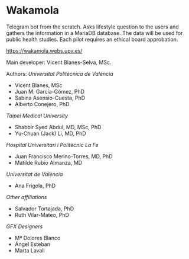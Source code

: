 # Wakamola

Telegram bot from the scratch. Asks lifestyle question to the users and gathers the information in a MariaDB database. 
The data will be used for public health studies. Each pilot requires an ethical board approbation.

https://wakamola.webs.upv.es/

Main developer:
Vicent Blanes-Selva, MSc.

Authors:
*Universitat Politècnica de València*
- Vicent Blanes, MSc
- Juan M. García-Gómez, PhD
- Sabina Asensio-Cuesta, PhD
- Alberto Conejero, PhD

*Taipei Medical University*

- Shabbir Syed Abdul, MD, MSc, PhD
- Yu-Chuan (Jack) Li, MD, PhD

*Hospital Universitari i Politècnic La Fe*

- Juan Francisco Merino-Torres, MD, PhD
- Matilde Rubio Almanza, MD

*Universitat de València*

- Ana Frigola, PhD

*Other affiliations*

- Salvador Tortajada, PhD
- Ruth Vilar-Mateo, PhD

*GFX Designers*

- Mª Dolores Blanco
- Ángel Esteban
- Marta Lavall
